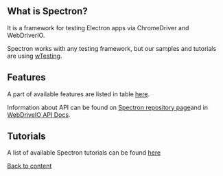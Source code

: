 ## What is Spectron?

It is a framework for testing Electron apps via ChromeDriver and WebDriverIO.

Spectron works with any testing framework, but our samples and tutorials are using [wTesting](https://github.com/Wandalen/wTesting).


## Features

A part of available features are listed in table [here](../tutorial/Comparison.md).

Information about API can be found on [Spectron repository page](https://github.com/electron-userland/spectron)and in [WebDriveIO API Docs](https://webdriver.io/docs/api.html).

## Tutorials

A list of available Spectron tutorials can be found [here](../README.md)

[Back to content](../README.md#Concepts)

